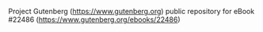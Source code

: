 Project Gutenberg (https://www.gutenberg.org) public repository for eBook #22486 (https://www.gutenberg.org/ebooks/22486)
